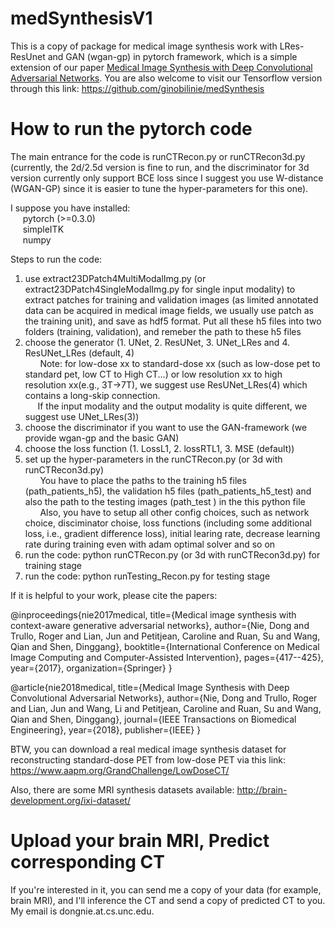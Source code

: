 # medSynthesisV1
This is a copy of package for medical image synthesis work with LRes-ResUnet and GAN (wgan-gp) in pytorch framework, which is a simple extension of our paper <a href='https://ieeexplore.ieee.org/abstract/document/8310638/'>Medical Image Synthesis with Deep Convolutional Adversarial Networks</a>. You are also welcome to visit our Tensorflow version through this link:
https://github.com/ginobilinie/medSynthesis

# How to run the pytorch code
The main entrance for the code is runCTRecon.py or runCTRecon3d.py (currently, the 2d/2.5d version is fine to run, and the discriminator for 3d version currently only support BCE loss since I suggest you use W-distance (WGAN-GP) since it is easier to tune the hyper-parameters for this one).

I suppose you have installed:    <br>
    &nbsp;&nbsp;&nbsp;&nbsp;&nbsp;pytorch (>=0.3.0)
     <br> &nbsp;&nbsp;&nbsp;&nbsp;&nbsp;simpleITK 
     <br> &nbsp;&nbsp;&nbsp;&nbsp;&nbsp;numpy

Steps to run the code:
1. use extract23DPatch4MultiModalImg.py (or extract23DPatch4SingleModalImg.py for single input modality) to extract patches for training and validation images (as limited annotated data can be acquired in medical image fields, we usually use patch as the training unit), and save as hdf5 format. Put all these h5 files into two folders (training, validation), and remeber the path to these h5 files
2. choose the generator (1. UNet, 2. ResUNet, 3. UNet_LRes and 4. ResUNet_LRes (default, 4)<br>
  &nbsp;&nbsp;&nbsp;&nbsp;&nbsp; Note: for low-dose xx to standard-dose xx (such as low-dose pet to standard pet, low CT to High CT...) or low resolution xx to high resolution xx(e.g., 3T->7T), we suggest use ResUNet_LRes(4) which contains a long-skip connection. 
 <br> &nbsp;&nbsp;&nbsp;&nbsp;&nbsp;If the input modality and the output modality is quite different, we suggest use UNet_LRes(3))
3. choose the discriminator if you want to use the GAN-framework (we provide wgan-gp and the basic GAN)
4. choose the loss function (1. LossL1, 2. lossRTL1, 3. MSE (default))
5. set up the hyper-parameters in the runCTRecon.py (or 3d with runCTRecon3d.py)<br>
  &nbsp;&nbsp;&nbsp;&nbsp;&nbsp; You have to place the paths to the training h5 files (path_patients_h5), the validation h5 files (path_patients_h5_test) and also the path to the testing images (path_test ) in the this python file<br>
  &nbsp;&nbsp;&nbsp;&nbsp;&nbsp; Also, you have to setup all other config choices, such as network choice, disciminator choise, loss functions (including some additional loss, i.e., gradient difference loss), initial learing rate, decrease learning rate during training even with adam optimal solver and so on
6. run the code: python runCTRecon.py (or 3d with runCTRecon3d.py) for training stage
7. run the code: python runTesting_Recon.py for testing stage

If it is helpful to your work, please cite the papers:

@inproceedings{nie2017medical,
  title={Medical image synthesis with context-aware generative adversarial networks},
  author={Nie, Dong and Trullo, Roger and Lian, Jun and Petitjean, Caroline and Ruan, Su and Wang, Qian and Shen, Dinggang},
  booktitle={International Conference on Medical Image Computing and Computer-Assisted Intervention},
  pages={417--425},
  year={2017},
  organization={Springer}
}

@article{nie2018medical,
  title={Medical Image Synthesis with Deep Convolutional Adversarial Networks},
  author={Nie, Dong and Trullo, Roger and Lian, Jun and Wang, Li and Petitjean, Caroline and Ruan, Su and Wang, Qian and Shen, Dinggang},
  journal={IEEE Transactions on Biomedical Engineering},
  year={2018},
  publisher={IEEE}
}

BTW, you can download a real medical image synthesis dataset for reconstructing standard-dose PET from low-dose PET via this link:  https://www.aapm.org/GrandChallenge/LowDoseCT/

Also, there are some MRI synthesis datasets available:
http://brain-development.org/ixi-dataset/

# Upload your brain MRI, Predict corresponding CT

If you're interested in it, you can send me a copy of your data (for example, brain MRI), and I'll inference the CT and send a copy of predicted CT to you. My email is dongnie.at.cs.unc.edu.
